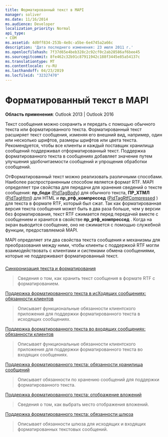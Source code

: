 ```yaml
---
title: Форматированный текст в MAPI
manager: soliver
ms.date: 11/16/2014
ms.audience: Developer
localization_priority: Normal
api_type:
- COM
ms.assetid: 4d0ff834-253b-4e8c-a5be-6e4745a2a66c
description: 'Дата последнего изменения: 23 июля 2011 г.'
ms.openlocfilehash: 7f37d65e4beb328c2c92cf0c2ab28586af6bee45
ms.sourcegitcommit: 8fe462c32b91c87911942c188f3445e85a54137c
ms.translationtype: MT
ms.contentlocale: ru-RU
ms.lasthandoff: 04/23/2019
ms.locfileid: "32327470"
---
```

# <a name="formatted-text-in-mapi"></a>Форматированный текст в MAPI

  
  
**Область применения**: Outlook 2013 | Outlook 2016 
  
Текст сообщения можно сохранить и передать с помощью обычного текста или форматированного текста. Форматированный текст расширяет текст сообщения, изменяя его внешний вид, например, один или несколько шрифтов, размеры шрифтов или цвета текста. Рекомендуется, чтобы все клиенты и каждый поставщик хранилища сообщений поддерживал отформатированный текст. Поддержка форматированного текста в сообщениях добавляет значение путем улучшения удобочитаемости сообщений и упрощения обработки сообщений.
  
ОтФорматированный текст можно реализовать различными способами. Наиболее распространенным способом является формат RTF. MAPI определяет три свойства для передачи для хранения сведений о тексте сообщения: **пр_боди** ([PidTagBody](pidtagbody-canonical-property.md)) для обычного текста, **ПР_ХТМЛ** ([PidTagHtml](pidtaghtml-canonical-property.md)) для HTML и **пр_ртф_компрессед** ([PidTagRtfCompressed](pidtagrtfcompressed-canonical-property.md) ) для текста в формате RTF, который был сжат. Так как форматированная версия текста сообщения может быть в два раза больше, чем у версии без форматирования, текст RTF сжимается перед передачей вместе с сообщением и хранится в свойстве **пр_ртф_компрессед** . Когда на экран выводится сообщение, оно не сжимается с помощью служебной функции, предоставляемой MAPI. 
  
MAPI определяет эти два свойства текста сообщения и механизмы для преобразования между ними, чтобы клиенты с поддержкой RTF могли взаимодействовать с клиентами и системами обмена сообщениями, которые не поддерживают форматированный текст.
  
### 

[Синхронизация текста и форматирования](synchronizing-text-and-formatting.md)
  
> Сведения о том, как хранить текст сообщения в формате RTF с форматированием.
    
[Поддержка форматированного текста в исХодящих сообщениях: обязанности клиентов](supporting-formatted-text-in-outgoing-messages-client-responsibilities.md)
  
> Описывает функциональные обязанности клиентского приложения для поддержки форматированного текста в исходящих сообщениях.
    
[Поддержка форматированного текста во входящих сообщениях: обязанности клиентов](supporting-formatted-text-in-incoming-messages-client-responsibilities.md)
  
> Описывает функциональные обязанности клиентского приложения для поддержки форматированного текста во входящих сообщениях.
    
[Поддержка форматированного текста: обязанности хранилища сообщений](supporting-formatted-text-message-store-responsibilities.md)
  
> Описывает обязанности по хранению сообщений для поддержки форматированного текста.
    
[Поддержка форматированного текста: отображение вложений](supporting-formatted-text-rendering-attachments.md)
  
> Сведения о том, как выбрать место отображения вложений.
    
[Поддержка форматированного текста: обязанности шлюза](supporting-formatted-text-gateway-responsibilities.md)
  
> Описывает обязанности шлюза для исходящих и входящих форматированных текстовых сообщений.
    

